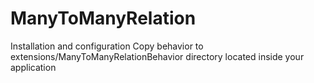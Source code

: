 ManyToManyRelation
==================

Installation and configuration
Copy behavior to extensions/ManyToManyRelationBehavior directory located inside your application
